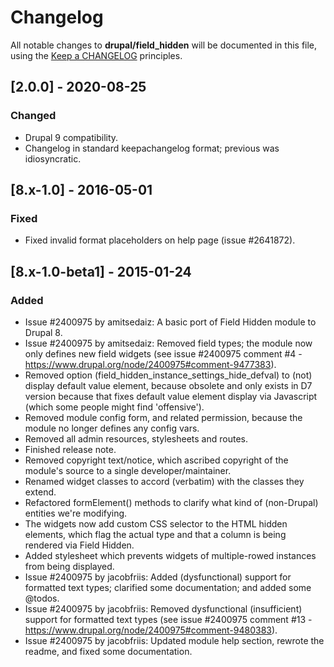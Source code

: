 # Changelog

All notable changes to **drupal/field_hidden** will be documented in this file,
using the [Keep a CHANGELOG](https://keepachangelog.com/) principles.


## [2.0.0] - 2020-08-25

### Changed
* Drupal 9 compatibility.
* Changelog in standard keepachangelog format; previous was idiosyncratic.


## [8.x-1.0] - 2016-05-01

### Fixed
* Fixed invalid format placeholders on help page (issue #2641872).


## [8.x-1.0-beta1] - 2015-01-24

### Added
* Issue #2400975 by amitsedaiz: A basic port of Field Hidden module to Drupal 8.
* Issue #2400975 by amitsedaiz: Removed field types; the module now only defines
  new field widgets (see issue #2400975 comment #4 -
  https://www.drupal.org/node/2400975#comment-9477383).
* Removed option (field_hidden_instance_settings_hide_defval) to (not) display
  default value element, because obsolete and only exists in D7 version because
  that fixes default value element display via Javascript (which some people
  might find 'offensive').
* Removed module config form, and related permission, because the module no
  longer defines any config vars.
* Removed all admin resources, stylesheets and routes.
* Finished release note.
* Removed copyright text/notice, which ascribed copyright of the module's
  source to a single developer/maintainer.
* Renamed widget classes to accord (verbatim) with the classes they extend.
* Refactored formElement() methods to clarify what kind of (non-Drupal)
  entities we're modifying.
* The widgets now add custom CSS selector to the HTML hidden elements, which
  flag the actual type and that a column is being rendered via Field Hidden.
* Added stylesheet which prevents widgets of multiple-rowed instances from being
  displayed.
* Issue #2400975 by jacobfriis: Added (dysfunctional) support for formatted text
  types; clarified some documentation; and added some @todos.
* Issue #2400975 by jacobfriis: Removed dysfunctional (insufficient) support for
  formatted text types (see issue #2400975 comment #13 -
  https://www.drupal.org/node/2400975#comment-9480383).
* Issue #2400975 by jacobfriis: Updated module help section, rewrote the readme,
  and fixed some documentation.
